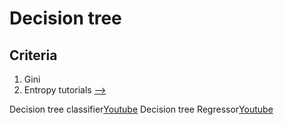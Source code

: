 
# Decision tree



## Criteria
   1. Gini
   2. Entropy
tutorials [-->](https://youtu.be/LDRbO9a6XPU)

  Decision tree classifier[Youtube](https://youtu.be/ZVR2Way4nwQ)
  Decision tree Regressor[Youtube](https://youtu.be/UhY5vPfQIrA)
 
